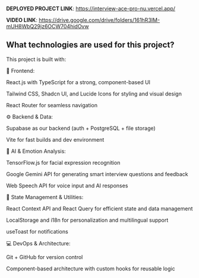 **DEPLOYED PROJECT LINK**: https://interview-ace-pro-nu.vercel.app/

**VIDEO LINK**: https://drive.google.com/drive/folders/161hR3IM-mUH8WbQ29jz6OCW704hidOvw
## What technologies are used for this project?

This project is built with:

🎨 Frontend:

React.js with TypeScript for a strong, component-based UI

Tailwind CSS, Shadcn UI, and Lucide Icons for styling and visual design

React Router for seamless navigation

⚙ Backend & Data:

Supabase as our backend (auth + PostgreSQL + file storage)

Vite for fast builds and dev environment

🤖 AI & Emotion Analysis:

TensorFlow.js for facial expression recognition

Google Gemini API for generating smart interview questions and feedback

Web Speech API for voice input and AI responses


🔄 State Management & Utilities:

React Context API and React Query for efficient state and data management

LocalStorage and i18n for personalization and multilingual support

useToast for notifications

💻 DevOps & Architecture:

Git + GitHub for version control

Component-based architecture with custom hooks for reusable logic

